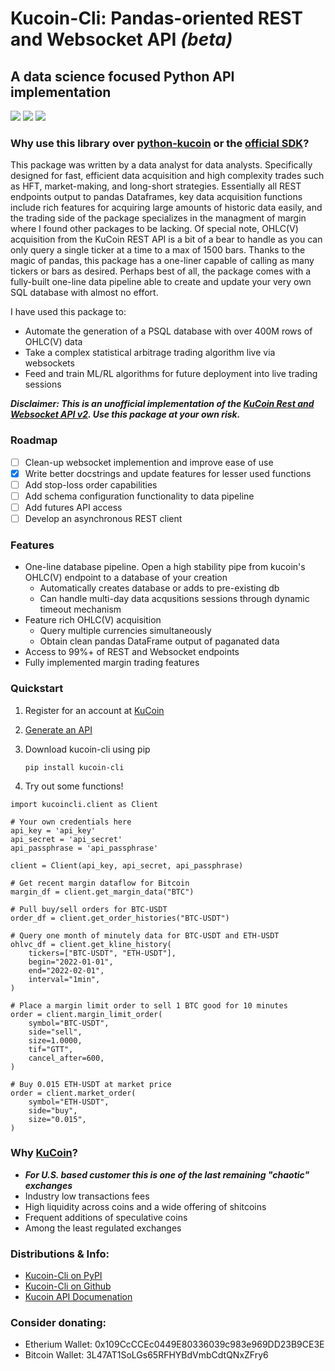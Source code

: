 # Kucoin-Cli: Pandas-oriented REST and Websocket API _(beta)_
## A data science focused Python API implementation 

<img src="https://img.shields.io/pypi/v/kucoin-cli"> <img src="https://img.shields.io/pypi/l/kucoin-cli"> <img src="https://img.shields.io/badge/Maintained-YES-green">

### Why use this library over [python-kucoin](https://github.com/sammchardy/python-kucoin) or the [official SDK](https://github.com/Kucoin/kucoin-python-sdk)?
This package was written by a data analyst for data analysts. Specifically designed for fast, efficient data acquisition and high complexity trades such as HFT, market-making, and long-short strategies. Essentially all REST endpoints output to pandas Dataframes, key data acquisition functions include rich features for acquiring large amounts of historic data easily, and the trading side of the package specializes in the managment of margin where I found other packages to be lacking. Of special note, OHLC(V) acquisition from the KuCoin REST API is a bit of a bear to handle as you can only query a single ticker at a time to a max of 1500 bars. Thanks to the magic of pandas, this package has a one-liner capable of calling as many tickers or bars as desired. Perhaps best of all, the package comes with a fully-built one-line data pipeline able to create and update your very own SQL database with almost no effort. 

I have used this package to:
- Automate the generation of a PSQL database with over 400M rows of OHLC(V) data
- Take a complex statistical arbitrage trading algorithm live via websockets
- Feed and train ML/RL algorithms for future deployment into live trading sessions

_**Disclaimer: This is an unofficial implementation of the [KuCoin Rest and Websocket API v2](https://docs.kucoin.com/#general). Use this package at your own risk.**_

### Roadmap
- [ ] Clean-up websocket implemention and improve ease of use
- [x] Write better docstrings and update features for lesser used functions
- [ ] Add stop-loss order capabilities
- [ ] Add schema configuration functionality to data pipeline
- [ ] Add futures API access
- [ ] Develop an asynchronous REST client

### Features
- One-line database pipeline. Open a high stability pipe from kucoin's OHLC(V) endpoint to a database of your creation
  - Automatically creates database or adds to pre-existing db
  - Can handle multi-day data acqusitions sessions through dynamic timeout mechanism
- Feature rich OHLC(V) acquisition
  - Query multiple currencies simultaneously 
  - Obtain clean pandas DataFrame output of paganated data 
- Access to 99%+ of REST and Websocket endpoints
- Fully implemented margin trading features

### Quickstart
1. Register for an account at [KuCoin](https://www.kucoin.com/)
2. [Generate an API](https://www.kucoin.com/account/api)
3. Download kucoin-cli using pip

    `pip install kucoin-cli`

4. Try out some functions! 

```
import kucoincli.client as Client

# Your own credentials here
api_key = 'api_key' 
api_secret = 'api_secret' 
api_passphrase = 'api_passphrase' 

client = Client(api_key, api_secret, api_passphrase)

# Get recent margin dataflow for Bitcoin
margin_df = client.get_margin_data("BTC")

# Pull buy/sell orders for BTC-USDT
order_df = client.get_order_histories("BTC-USDT")

# Query one month of minutely data for BTC-USDT and ETH-USDT
ohlvc_df = client.get_kline_history(
    tickers=["BTC-USDT", "ETH-USDT"],
    begin="2022-01-01",
    end="2022-02-01",
    interval="1min",
)

# Place a margin limit order to sell 1 BTC good for 10 minutes
order = client.margin_limit_order(
    symbol="BTC-USDT",
    side="sell",
    size=1.0000,
    tif="GTT",
    cancel_after=600,
)

# Buy 0.015 ETH-USDT at market price
order = client.market_order(
    symbol="ETH-USDT",
    side="buy",
    size="0.015",
)
```

### Why [KuCoin](https://www.kucoin.com/)? 
- _**For U.S. based customer this is one of the last remaining "chaotic" exchanges**_
- Industry low transactions fees 
- High liquidity across coins and a wide offering of shitcoins
- Frequent additions of speculative coins 
- Among the least regulated exchanges

### Distributions & Info:
- [Kucoin-Cli on PyPI](https://pypi.org/project/kucoin-cli/)
- [Kucoin-Cli on Github](https://github.com/jaythequant/kucoin-cli)
- [Kucoin API Documenation](https://docs.kucoin.com/#general)

### Consider donating:
- Etherium Wallet: 0x109CcCCEc0449E80336039c983e969DD23B9CE3E
- Bitcoin Wallet: 3L47AT1SoLGs65RFHYBdVmbCdtQNxZFry6
